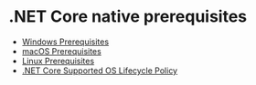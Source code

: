 .NET Core native prerequisites
==============================

* [Windows Prerequisites](https://docs.microsoft.com/dotnet/core/install/windows)
* [macOS Prerequisites](https://docs.microsoft.com/en-us/dotnet/core/install/macos)
* [Linux Prerequisites](https://docs.microsoft.com/dotnet/core/install/linux)
* [.NET Core Supported OS Lifecycle Policy](https://github.com/dotnet/core/blob/main/os-lifecycle-policy.md)
